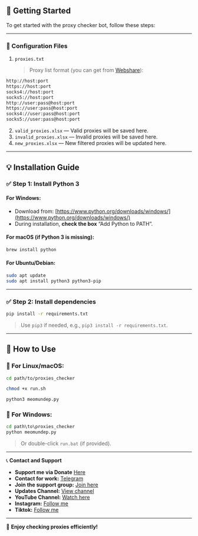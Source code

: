 ## 🚀 Getting Started

To get started with the proxy checker bot, follow these steps:

---

### 📁 Configuration Files

1. `proxies.txt`

   > Proxy list format (you can get from [Webshare](https://www.webshare.io/?referral_code=4l5kb3glsce7)):

```txt
http://host:port
https://host:port
socks4://host:port
socks5://host:port
http://user:pass@host:port
https://user:pass@host:port
socks4://user:pass@host:port
socks5://user:pass@host:port
```

2. `valid_proxies.xlsx` — Valid proxies will be saved here.
3. `invalid_proxies.xlsx` — Invalid proxies will be saved here.
4. `new_proxies.xlsx` — New filtered proxies will be updated here.

---

## 💡 Installation Guide

### ✅ Step 1: Install Python 3

#### For **Windows**:

- Download from: [https://www.python.org/downloads/windows/](https://www.python.org/downloads/windows/)
- During installation, **check the box** “Add Python to PATH”.

#### For **macOS** (if Python 3 is missing):

```bash
brew install python
```

#### For **Ubuntu/Debian**:

```bash
sudo apt update
sudo apt install python3 python3-pip
```

---

### ✅ Step 2: Install dependencies

```bash
pip install -r requirements.txt
```

> Use `pip3` if needed, e.g., `pip3 install -r requirements.txt`.

---

## 🧠 How to Use

### 🔹 For Linux/macOS:

```bash
cd path/to/proxies_checker
```
```bash
chmod +x run.sh
```
```bash
python3 meomundep.py
```

### 🔹 For Windows:

```cmd
cd path\to\proxies_checker
python meomundep.py
```

> Or double-click `run.bat` (if provided).

---

📞 **Contact and Support**

- **Support me via Donate** [Here](https://t.me/KeoAirDropFreeNe/312/27801)
- **Contact for work:** [Telegram](https://t.me/MeoMunDep)
- **Join the support group:** [Join here](https://t.me/KeoAirDropFreeNe)
- **Updates Channel:** [View channel](https://t.me/KeoAirDropFreeNee)
- **YouTube Channel:** [Watch here](https://www.youtube.com/@keoairdropfreene)
- **Instagram:** [Follow me](https://www.instagram.com/meomundep)
- **Tiktok:** [Follow me](https://www.tiktok.com/@meomundep)

---

🎇 **Enjoy checking proxies efficiently!**

